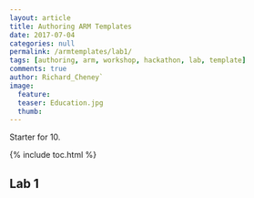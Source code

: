 ```yaml
---
layout: article
title: Authoring ARM Templates
date: 2017-07-04
categories: null
permalink: /armtemplates/lab1/
tags: [authoring, arm, workshop, hackathon, lab, template]
comments: true
author: Richard_Cheney`
image:
  feature: 
  teaser: Education.jpg
  thumb: 
---
```

Starter for 10.


{% include toc.html %}

## Lab 1
 
    
